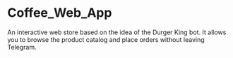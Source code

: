 # Coffee_Web_App
An interactive web store based on the idea of the Durger King bot. It allows you to browse the product catalog and place orders without leaving Telegram.
